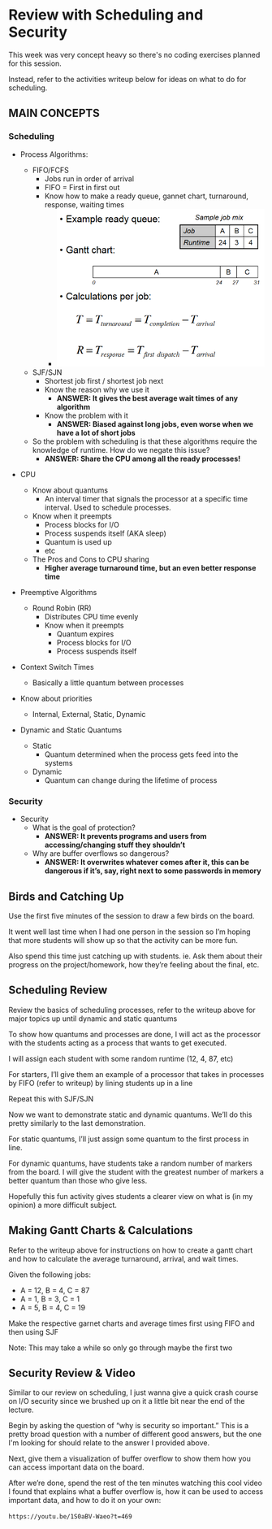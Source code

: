 # Review with Scheduling and Security

This week was very concept heavy so there's no coding exercises planned
for this session.

Instead, refer to the activities writeup below for ideas on what to do 
for scheduling.

## MAIN CONCEPTS

### Scheduling
- Process Algorithms:
    - FIFO/FCFS
        - Jobs run in order of arrival
        - FIFO = First in first out   
        - Know how to make a ready queue, gannet chart, turnaround, response, waiting times
            - ![Gantt Chart Example](/assets/GanttChart.png)
    - SJF/SJN
        - Shortest job first / shortest job next
        - Know the reason why we use it
            - **ANSWER:  It gives the best average wait times of any algorithm**
        - Know the problem with it
            - **ANSWER: Biased against long jobs, even worse when we have a lot of short jobs**
    - So the problem with scheduling is that these algorithms require the knowledge of runtime. How do we negate this issue?
        - **ANSWER: Share the CPU among all the ready processes!**
- CPU
    - Know about quantums
        - An interval timer that signals the processor at a specific time interval. Used to schedule processes.
    - Know when it preempts
        - Process blocks for I/O
        - Process suspends itself (AKA sleep)
        - Quantum is used up
        - etc
    - The Pros and Cons to CPU sharing
        - **Higher average turnaround time, but an even better response time**

- Preemptive Algorithms
    - Round Robin (RR)
        - Distributes CPU time evenly 
        - Know when it preempts
            - Quantum expires 
            - Process blocks for I/O
            - Process suspends itself

- Context Switch Times 
    - Basically a little quantum between processes 
- Know about priorities
    - Internal, External, Static, Dynamic
- Dynamic and Static Quantums
    - Static
        - Quantum determined when the process gets feed into the systems
    - Dynamic
        - Quantum can change during the lifetime of process 

### Security

- Security
    - What is the goal of protection?
        - **ANSWER: It prevents programs and users from accessing/changing stuff they shouldn’t**
    - Why are buffer overflows so dangerous?
        - **ANSWER: It overwrites whatever comes after it, this can be dangerous if it’s, say, right next to some passwords in memory**


## Birds and Catching Up

Use the first five minutes of the session to draw a few birds on the board. 

It went well last time when I had one person in the session so I’m hoping that more students will show up so that the activity can be more fun. 

Also spend this time just catching up with students.
ie. Ask them about their progress on the project/homework, how they’re feeling about the final, etc.


## Scheduling Review

Review the basics of scheduling processes, refer to the writeup above for major topics up until dynamic and static quantums

To show how quantums and processes are done, I will act as the processor with the students acting as a process that wants to get executed.

I will assign each student with some random runtime (12, 4, 87, etc)

For starters, I’ll give them an example of a processor that takes in processes by FIFO (refer to writeup) by lining students up in a line

Repeat this with SJF/SJN

Now we want to demonstrate static and dynamic quantums. We’ll do this pretty similarly to the last demonstration.

For static quantums, I’ll just assign some quantum to the first process in line. 

For dynamic quantums, have students take a random number of markers from the board. I will give the student with the greatest number of markers a better quantum than those who give less. 

Hopefully this fun activity gives students a clearer view on what is (in my opinion) a more difficult subject.

## Making Gantt Charts & Calculations

Refer to the writeup above for instructions on how to create a gantt chart and how to calculate the average turnaround, arrival, and wait times.

Given the following jobs:
- A = 12, B = 4, C = 87
- A = 1, B = 3, C = 1
- A = 5, B = 4, C = 19

Make the respective garnet charts and average times first using FIFO and then using SJF

Note: This may take a while so only go through maybe the first two

## Security Review & Video 

Similar to our review on scheduling, I just wanna give a quick crash course on I/O security since we brushed up on it a little bit near the end of the lecture.

Begin by asking the question of “why is security so important.” This is a pretty broad question with a number of different good answers, but the one I'm looking for should relate to the answer I provided above.

Next, give them a visualization of buffer overflow to show them how you can access important data on the board.

After we’re done, spend the rest of the ten minutes watching this cool video I found that explains what a buffer overflow is, how it can be used to access important data, and how to do it on your own:

`https://youtu.be/1S0aBV-Waeo?t=469`
